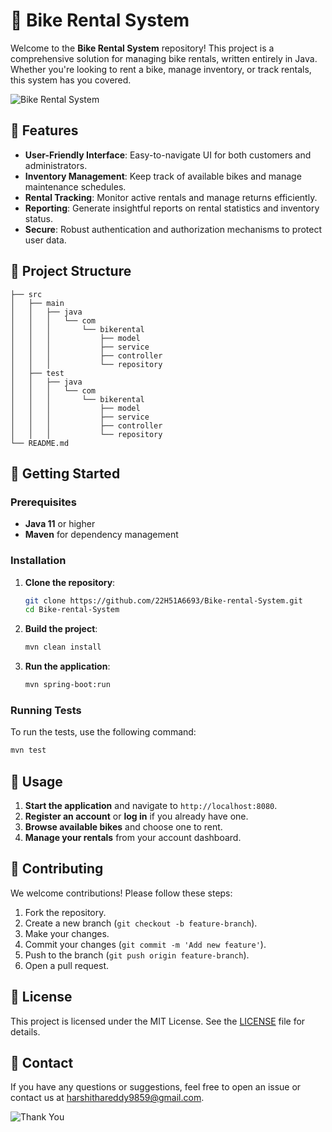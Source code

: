 # 🚴 Bike Rental System

Welcome to the **Bike Rental System** repository! This project is a comprehensive solution for managing bike rentals, written entirely in Java. Whether you're looking to rent a bike, manage inventory, or track rentals, this system has you covered.

![Bike Rental System](https://example.com/banner.png)

## 🌟 Features

- **User-Friendly Interface**: Easy-to-navigate UI for both customers and administrators.
- **Inventory Management**: Keep track of available bikes and manage maintenance schedules.
- **Rental Tracking**: Monitor active rentals and manage returns efficiently.
- **Reporting**: Generate insightful reports on rental statistics and inventory status.
- **Secure**: Robust authentication and authorization mechanisms to protect user data.

## 📂 Project Structure

```plaintext
├── src
│   ├── main
│   │   ├── java
│   │   │   └── com
│   │   │       └── bikerental
│   │   │           ├── model
│   │   │           ├── service
│   │   │           ├── controller
│   │   │           └── repository
│   ├── test
│   │   ├── java
│   │   │   └── com
│   │   │       └── bikerental
│   │   │           ├── model
│   │   │           ├── service
│   │   │           ├── controller
│   │   │           └── repository
└── README.md
```

## 🚀 Getting Started

### Prerequisites

- **Java 11** or higher
- **Maven** for dependency management

### Installation

1. **Clone the repository**:
    ```bash
    git clone https://github.com/22H51A6693/Bike-rental-System.git
    cd Bike-rental-System
    ```

2. **Build the project**:
    ```bash
    mvn clean install
    ```

3. **Run the application**:
    ```bash
    mvn spring-boot:run
    ```

### Running Tests

To run the tests, use the following command:
```bash
mvn test
```

## 📖 Usage

1. **Start the application** and navigate to `http://localhost:8080`.
2. **Register an account** or **log in** if you already have one.
3. **Browse available bikes** and choose one to rent.
4. **Manage your rentals** from your account dashboard.

## 🤝 Contributing

We welcome contributions! Please follow these steps:

1. Fork the repository.
2. Create a new branch (`git checkout -b feature-branch`).
3. Make your changes.
4. Commit your changes (`git commit -m 'Add new feature'`).
5. Push to the branch (`git push origin feature-branch`).
6. Open a pull request.

## 📜 License

This project is licensed under the MIT License. See the [LICENSE](LICENSE) file for details.

## 💬 Contact

If you have any questions or suggestions, feel free to open an issue or contact us at [harshithareddy9859@gmail.com](mailto:harshithareddy9859@gmail.com).

![Thank You](https://example.com/thank-you.png)
